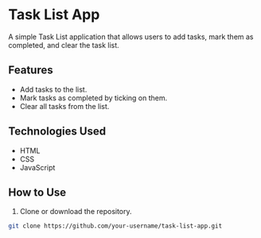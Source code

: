 # Task List App

A simple Task List application that allows users to add tasks, mark them as completed, and clear the task list.

## Features

- Add tasks to the list.
- Mark tasks as completed by ticking on them.
- Clear all tasks from the list.

## Technologies Used

- HTML
- CSS
- JavaScript

## How to Use

1. Clone or download the repository.

```bash
git clone https://github.com/your-username/task-list-app.git
